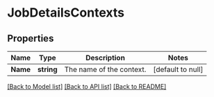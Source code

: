 # JobDetailsContexts

## Properties
Name | Type | Description | Notes
------------ | ------------- | ------------- | -------------
**Name** | **string** | The name of the context. | [default to null]

[[Back to Model list]](../README.md#documentation-for-models) [[Back to API list]](../README.md#documentation-for-api-endpoints) [[Back to README]](../README.md)

